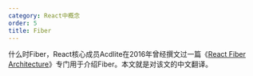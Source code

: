 ```yaml
---
category: React中概念
order: 5
title: Fiber
---
```


什么时Fiber，React核心成员Acdlite在2016年曾经撰文过一篇《[React Fiber Architecture](https://github.com/acdlite/react-fiber-architecture)》专门用于介绍Fiber。本文就是对该文的中文翻译。





